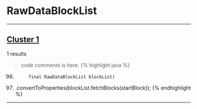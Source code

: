 # RawDataBlockList

***

## [Cluster 1](./1)
1 results
> code comments is here.
{% highlight java %}
96.          final RawDataBlockList blockList)
103. .convertToProperties(blockList.fetchBlocks(startBlock));
{% endhighlight %}

***

